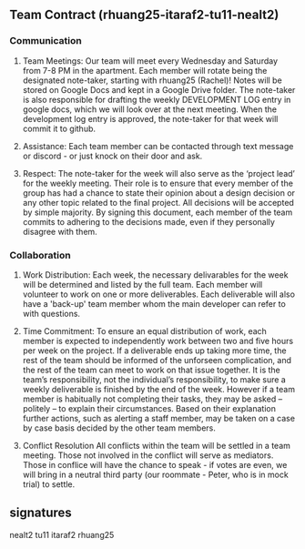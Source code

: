 
## Team Contract (rhuang25-itaraf2-tu11-nealt2)


### Communication
1. Team Meetings: Our team will meet every Wednesday and Saturday from 7-8 PM in the apartment. 
Each member will rotate being the designated note-taker, starting with rhuang25 (Rachel)! Notes will be stored on Google Docs and kept in a Google Drive folder. The note-taker is also responsible for drafting the weekly DEVELOPMENT LOG entry in google docs, which we will look over at the next meeting. When the development log entry is approved, the note-taker for that week will commit it to github.


2. Assistance: Each team member can be contacted through text message or discord - or just knock on their door and ask. 

4. Respect: The note-taker for the week will also serve as the ‘project lead’ for the weekly meeting. Their role is to ensure that every member of the group has had a chance to state their opinion about a design decision or any other topic related to the final project. All decisions will be accepted by simple majority. By signing this document, each member of the team commits to adhering to the decisions made, even if they personally disagree with them.

### Collaboration
1. Work Distribution: Each week, the necessary delivarables for the week will be determined and listed by the full team.
Each member will volunteer to work on one or more deliverables. Each deliverable will also have a 'back-up' team member whom the main developer can refer to with questions.

2. Time Commitment: To ensure an equal distribution of work, each member is expected to independently work between two and five hours per week on the project.
If a deliverable ends up taking more time, the rest of the team should be informed of the unforseen complication, and the rest of the team can meet to work on that issue together.
It is the team’s responsibility, not the individual’s responsibility, to make sure a weekly deliverable is finished by the end of the week.
However if a team member is habitually not completing their tasks, they may be asked – politely – to explain their circumstances. Based on their explanation further actions, such as alerting a staff member, may be taken on a case by case basis decided by the other team
members.

3. Conflict Resolution All conflicts within the team will be settled in a team meeting. Those not involved in the conflict will serve as mediators. Those in conflice will have the chance to speak - if votes are even, we will bring in a neutral third party (our roommate - Peter, who is in mock trial) to settle. 

## signatures 
nealt2
tu11
itaraf2
rhuang25